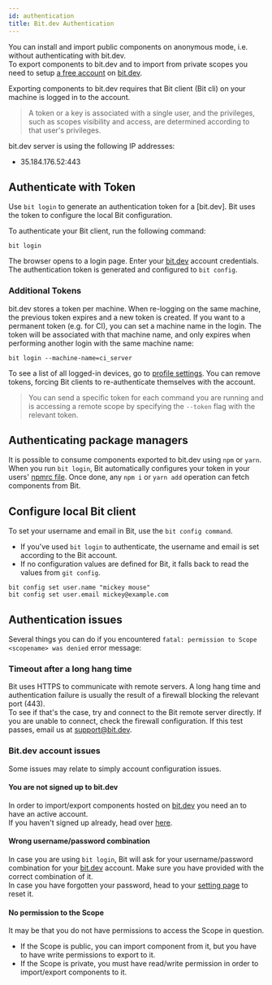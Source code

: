 ```yaml
---
id: authentication
title: Bit.dev Authentication
---
```


You can install and import public components on anonymous mode, i.e. without authenticating with bit.dev.  
To export components to bit.dev and to import from private scopes you need to setup [a free account](https://bit.dev/signup) on [bit.dev](https://bit.dev).

Exporting components to bit.dev requires that Bit client (Bit cli) on your machine is logged in to the account.

> A token or a key is associated with a single user, and the privileges, such as scopes visibility and access, are determined according to that user's privileges.

bit.dev server is using the following IP addresses:

- 35.184.176.52:443

## Authenticate with Token

Use `bit login` to generate an authentication token for a [bit.dev]. Bit uses the token to configure the local Bit configuration.

To authenticate your Bit client, run the following command:

```shell
bit login
```

The browser opens to a login page. Enter your [bit.dev](https://bit.dev) account credentials. The authentication token is generated and configured to `bit config`.

### Additional Tokens

bit.dev stores a token per machine. When re-logging on the same machine, the previous token expires and a new token is created. If you want to a permanent token (e.g. for CI), you can set a machine name in the login. The token will be associated with that machine name, and only expires when performing another login with the same machine name:

```shell
bit login --machine-name=ci_server
```

To see a list of all logged-in devices, go to [profile settings](https://bit.dev/settings).
You can remove tokens, forcing Bit clients to re-authenticate themselves with the account.

> You can send a specific token for each command you are running and is accessing a remote scope by specifying the `--token` flag with the relevant token.

## Authenticating package managers

It is possible to consume components exported to bit.dev using `npm` or `yarn`.  
When you run `bit login`, Bit automatically configures your token in your users' [npmrc file](https://docs.npmjs.com/cli/v7/configuring-npm/npmrc). Once done, any `npm i` or `yarn add` operation can fetch components from Bit.

## Configure local Bit client

To set your username and email in Bit, use the `bit config command`.

- If you've used `bit login` to authenticate, the username and email is set according to the Bit account.
- If no configuration values are defined for Bit, it falls back to read the values from `git config`.

```shell
bit config set user.name "mickey mouse"
bit config set user.email mickey@example.com
```

## Authentication issues

Several things you can do if you encountered `fatal: permission to Scope <scopename> was denied` error message:

### Timeout after a long hang time

Bit uses HTTPS to communicate with remote servers. A long hang time and authentication failure is usually the result of a firewall blocking the relevant port (443).  
To see if that's the case, try and connect to the Bit remote server directly. If you are unable to connect, check the firewall configuration. If this test passes, email us at [support@bit.dev](mailto:support@bit.dev).

### Bit.dev account issues

Some issues may relate to simply account configuration issues.

#### You are not signed up to bit.dev

In order to import/export components hosted on [bit.dev](https://bit.dev) you need an to have an active account.  
If you haven't signed up already, head over [here](https://bit.dev/signup).

#### Wrong username/password combination

In case you are using `bit login`, Bit will ask for your username/password combination for your [bit.dev](https://bit.dev) account. Make sure you have provided with the correct combination of it.  
In case you have forgotten your password, head to your [setting page](https://bit.dev/settings/profile) to reset it.

#### No permission to the Scope

It may be that you do not have permissions to access the Scope in question.

- If the Scope is public, you can import component from it, but you have to have write permissions to export to it.
- If the Scope is private, you must have read/write permission in order to import/export components to it.
